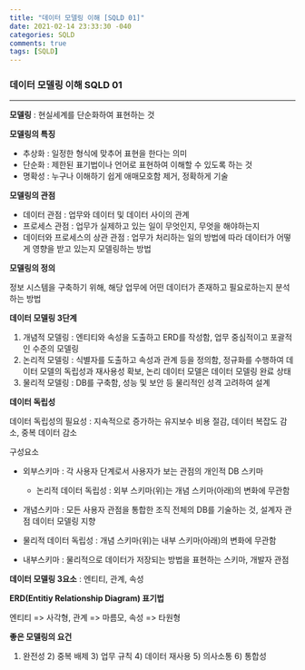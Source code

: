 ```yaml
---
title: "데이터 모델링 이해 [SQLD 01]"
date: 2021-02-14 23:33:30 -040
categories: SQLD
comments: true
tags: [SQLD]
---
```


### 데이터 모델링 이해 SQLD 01

----------------------

**모델링** : 현실세계를 단순화하여 표현하는 것

**모델링의 특징**

- 추상화 : 일정한 형식에 맞추어 표현을 한다는 의미
- 단순화 : 제한된 표기법이나 언어로 표현하여 이해할 수 있도록 하는 것
- 명확성 : 누구나 이해하기 쉽게 애매모호함 제거, 정확하게 기술

**모델링의 관점**

- 데이터 관점 : 업무와 데이터 및 데이터 사이의 관계
- 프로세스 관점 : 업무가 실제하고 있는 일이 무엇인지, 무엇을 해야하는지
- 데이터와 프로세스의 상관 관점 : 업무가 처리하는 일의 방법에 따라 데이터가 어떻게 영향을 받고 있는지 모델링하는 방법

**모델링의 정의**

정보 시스템을 구축하기 위해, 해당 업무에 어떤 데이터가 존재하고 필요로하는지 분석하는 방법

**데이터 모델링 3단계**

1. 개념적 모델링 : 엔티티와 속성을 도출하고 ERD를 작성함, 업무 중심적이고 포괄적인 수준의 모델링
2. 논리적 모델링 : 식별자를 도출하고 속성과 관계 등을 정의함, 정규화를 수행하여 데이터 모델의 독립성과 재사용성 확보, 논리 데이터 모델은 데이터 모델링 완료 상태
3. 물리적 모델링 : DB를 구축함, 성능 및 보안 등 물리적인 성격 고려하여 설계

**데이터 독립성**

데이터 독립성의 필요성 : 지속적으로 증가하는 유지보수 비용 절감, 데이터 복잡도 감소, 중복 데이터 감소

구성요소

- 외부스키마 : 각 사용자 단계로서 사용자가 보는 관점의 개인적 DB 스키마
  - 논리적 데이터 독립성 : 외부 스키마(위)는 개념 스키마(아래)의 변화에 무관함
-  개념스키마 : 모든 사용자 관점을 통합한 조직 전체의 DB를 기술하는 것, 설계자 관점 데이터 모델링 지향
  - 물리적 데이터 독립성 : 개념 스키마(위)는 내부 스키마(아래)의 변화에 무관함

- 내부스키마 : 물리적으로 데이터가 저장되는 방법을 표현하는 스키마, 개발자 관점

**데이터 모델링 3요소** : 엔티티, 관계, 속성

**ERD(Entitiy Relationship Diagram) 표기법**

엔티티 => 사각형, 관계 => 마름모, 속성 => 타원형

**좋은 모델링의 요건**

1) 완전성 2) 중복 배제 3) 업무 규칙 4) 데이터 재사용 5) 의사소통 6) 통합성

